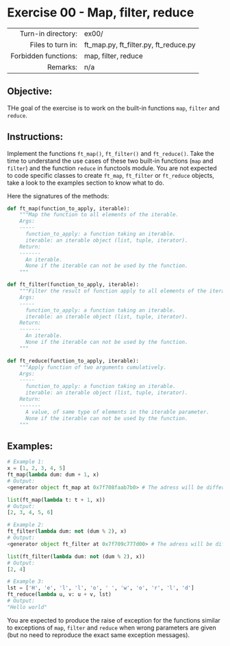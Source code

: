 # Exercise 00 - Map, filter, reduce

|                         |                                        |
| -----------------------:| -------------------------------------- |
|   Turn-in directory:    |  ex00/                                 |
|   Files to turn in:     |  ft_map.py, ft_filter.py, ft_reduce.py |
|   Forbidden functions:  |  map, filter, reduce                   |
|   Remarks:              |  n/a                                   |

## Objective:
THe goal of the exercise is to work on the built-in functions `map`, `filter` and `reduce`.


## Instructions:
Implement the functions `ft_map()`, `ft_filter()` and `ft_reduce()`.
Take the time to understand the use cases of these two built-in functions (`map` and `filter`)
and the function `reduce` in functools module. You are not expected to code specific classes to create
`ft_map`, `ft_filter` or `ft_reduce` objects, take a look to the examples section to know what to do.

Here the signatures of the methods:

```python
def ft_map(function_to_apply, iterable):
	"""Map the function to all elements of the iterable.
	Args:
	-----
	  function_to_apply: a function taking an iterable.
	  iterable: an iterable object (list, tuple, iterator).
	Return:
	-------
	  An iterable.
	  None if the iterable can not be used by the function.
	"""

def ft_filter(function_to_apply, iterable):
	"""Filter the result of function apply to all elements of the iterable.
	Args:
	-----
	  function_to_apply: a function taking an iterable.
	  iterable: an iterable object (list, tuple, iterator).
	Return:
	-------
	  An iterable.
	  None if the iterable can not be used by the function.
	"""

def ft_reduce(function_to_apply, iterable):
	"""Apply function of two arguments cumulatively.
	Args:
	-----
	  function_to_apply: a function taking an iterable.
	  iterable: an iterable object (list, tuple, iterator).
	Return:
	-------
	  A value, of same type of elements in the iterable parameter.
	  None if the iterable can not be used by the function.
	"""
```

## Examples:
```python
# Example 1:
x = [1, 2, 3, 4, 5]
ft_map(lambda dum: dum + 1, x)
# Output:
<generator object ft_map at 0x7f708faab7b0> # The adress will be different

list(ft_map(lambda t: t + 1, x))
# Output:
[2, 3, 4, 5, 6]

# Example 2:
ft_filter(lambda dum: not (dum % 2), x)
# Output:
<generator object ft_filter at 0x7f709c777d00> # The adress will be different

list(ft_filter(lambda dum: not (dum % 2), x))
# Output:
[2, 4]

# Example 3:
lst = ['H', 'e', 'l', 'l', 'o', ' ', 'w', 'o', 'r', 'l', 'd']
ft_reduce(lambda u, v: u + v, lst)
# Output:
"Hello world"
```

You are expected to produce the raise of exception for the functions similar to exceptions of
`map`, `filter` and `reduce` when wrong parameters are given (but no need
to reproduce the exact same exception messages).